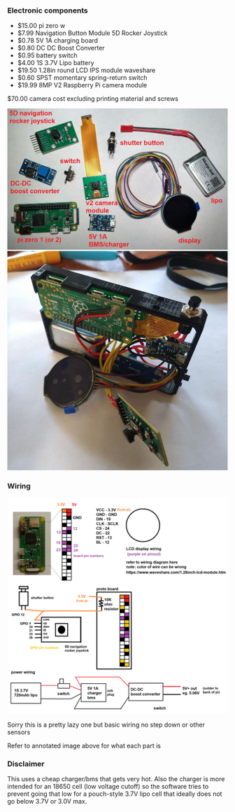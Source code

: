 ### Electronic components

* $15.00 pi zero w
* $7.99 Navigation Button Module 5D Rocker Joystick
* $0.78 5V 1A charging board
* $0.80 DC DC Boost Converter
* $0.95 battery switch
* $4.00 1S 3.7V Lipo battery
* $19.50 1.28in round LCD IPS module waveshare
* $0.60 SPST momentary spring-return switch
* $19.99 8MP V2 Raspberry Pi camera module

$70.00 camera cost excluding printing material and screws

<img src="./parts.JPG"/>

<img src="./back-iso-ps.JPG"/>

### Wiring

<img src="./wiring.png"/>

Sorry this is a pretty lazy one but basic wiring no step down or other sensors

Refer to annotated image above for what each part is

### Disclaimer

This uses a cheap charger/bms that gets very hot. Also the charger is more intended for an 18650 cell (low voltage cutoff) so the software tries to prevent going that low for a pouch-style 3.7V lipo cell that ideally does not go below 3.7V or 3.0V max.
